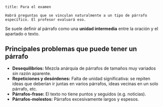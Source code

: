 ```ad-warning
title: Para el examen

Habrá preguntas que se vinculan naturalmente a un tipo de párrafo específico. El profesor evaluará eso.

```

Se suele definir al párrafo como una **unidad intermedia** entre la oración y el apartado o texto.

## Principales problemas que puede tener un párrafo

- **Desequilibrios:** Mezcla anárquia de párrafos de tamaños muy variados sin razón aparente.
- **Repeticiones y desórdenes:** Falta de unidad significativa: se repiten ideas que deberían ir juntas en varios párrafos, ideas vecinas en un solo párrafo, etc.
- **Párrafos-frase:** El texto no tiene puntos y seguidos (e.g. noticias).
- **Párrafos-molestos:** Párrafos excesivamente largos y espesos.